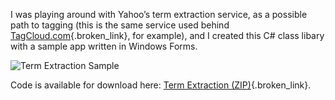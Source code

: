 I was playing around with Yahoo&#8217;s term extraction service, as a possible path to tagging (this is the same service used behind [TagCloud.com](http://www.tagcloud.com){.broken_link}, for example), and I created this C# class libary with a sample app written in Windows Forms.

<img alt="Term Extraction Sample" src="http://www.duncanmackenzie.net/images/termextraction.png" border="0" />

Code is available for download here: [Term Extraction (ZIP)](http://www.duncanmackenzie.net/samples/TermExtraction.zip "link to sample download"){.broken_link}.